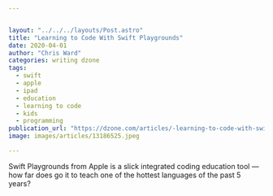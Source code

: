 ```yaml
---


layout: "../../../layouts/Post.astro"
title: "Learning to Code With Swift Playgrounds"
date: 2020-04-01
author: "Chris Ward"
categories: writing dzone
tags: 
  - swift
  - apple
  - ipad
  - education
  - learning to code
  - kids
  - programming
publication_url: "https://dzone.com/articles/-learning-to-code-with-swift-playgrounds"
image: images/articles/13186525.jpeg

---
```

Swift Playgrounds from Apple is a slick integrated coding education tool — how far does go it to teach one of the hottest languages of the past 5 years?

